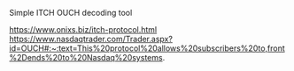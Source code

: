 Simple ITCH OUCH decoding tool

https://www.onixs.biz/itch-protocol.html
https://www.nasdaqtrader.com/Trader.aspx?id=OUCH#:~:text=This%20protocol%20allows%20subscribers%20to,front%2Dends%20to%20Nasdaq%20systems.
